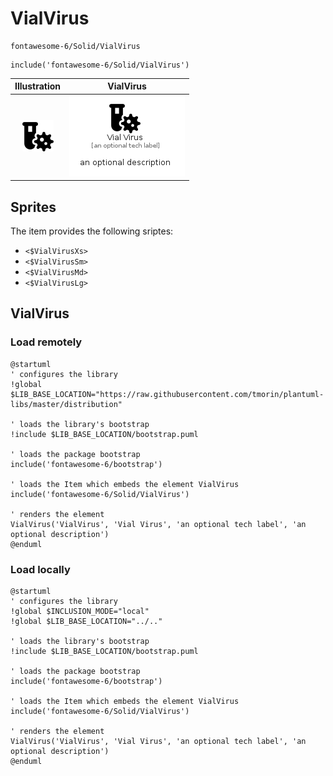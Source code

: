 # VialVirus


```text
fontawesome-6/Solid/VialVirus
```

```text
include('fontawesome-6/Solid/VialVirus')
```



| Illustration | VialVirus |
| :---: | :---: |
| ![illustration for Illustration](../../fontawesome-6/Solid/VialVirus.png) | ![illustration for VialVirus](../../fontawesome-6/Solid/VialVirus.Local.png) |



## Sprites
The item provides the following sriptes:

- `<$VialVirusXs>`
- `<$VialVirusSm>`
- `<$VialVirusMd>`
- `<$VialVirusLg>`





## VialVirus

### Load remotely
```plantuml
@startuml
' configures the library
!global $LIB_BASE_LOCATION="https://raw.githubusercontent.com/tmorin/plantuml-libs/master/distribution"

' loads the library's bootstrap
!include $LIB_BASE_LOCATION/bootstrap.puml

' loads the package bootstrap
include('fontawesome-6/bootstrap')

' loads the Item which embeds the element VialVirus
include('fontawesome-6/Solid/VialVirus')

' renders the element
VialVirus('VialVirus', 'Vial Virus', 'an optional tech label', 'an optional description')
@enduml
```

### Load locally
```plantuml
@startuml
' configures the library
!global $INCLUSION_MODE="local"
!global $LIB_BASE_LOCATION="../.."

' loads the library's bootstrap
!include $LIB_BASE_LOCATION/bootstrap.puml

' loads the package bootstrap
include('fontawesome-6/bootstrap')

' loads the Item which embeds the element VialVirus
include('fontawesome-6/Solid/VialVirus')

' renders the element
VialVirus('VialVirus', 'Vial Virus', 'an optional tech label', 'an optional description')
@enduml
```

